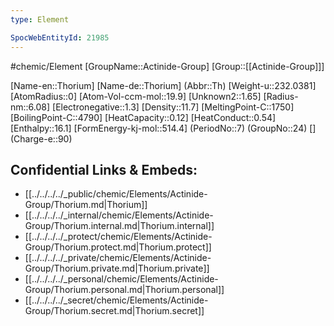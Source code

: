 ```yaml
---
type: Element

SpocWebEntityId: 21985
---
```


#chemic/Element 
[GroupName::Actinide-Group]
[Group::[[Actinide-Group]]]



[Name-en::Thorium]
[Name-de::Thorium]
(Abbr::Th)
[Weight-u::232.0381]
[AtomRadius::0]
[Atom-Vol-ccm-mol::19.9]
[Unknown2::1.65]
[Radius-nm::6.08]
[Electronegative::1.3]
[Density::11.7]
[MeltingPoint-C::1750]
[BoilingPoint-C::4790]
[HeatCapacity::0.12]
[HeatConduct::0.54]
[Enthalpy::16.1]
[FormEnergy-kj-mol::514.4]
(PeriodNo::7)
(GroupNo::24)
[]
(Charge-e::90)



## Confidential Links & Embeds: 
- [[../../../../_public/chemic/Elements/Actinide-Group/Thorium.md|Thorium]] 
- [[../../../../_internal/chemic/Elements/Actinide-Group/Thorium.internal.md|Thorium.internal]] 
- [[../../../../_protect/chemic/Elements/Actinide-Group/Thorium.protect.md|Thorium.protect]] 
- [[../../../../_private/chemic/Elements/Actinide-Group/Thorium.private.md|Thorium.private]] 
- [[../../../../_personal/chemic/Elements/Actinide-Group/Thorium.personal.md|Thorium.personal]] 
- [[../../../../_secret/chemic/Elements/Actinide-Group/Thorium.secret.md|Thorium.secret]] 
